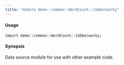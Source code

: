 ```yaml
---
title: "module demo::common::WordCount::Jabberwocky"
---
```


#### Usage

`import demo::common::WordCount::Jabberwocky;`

#### Synopsis

Data source module for use with other example code.


